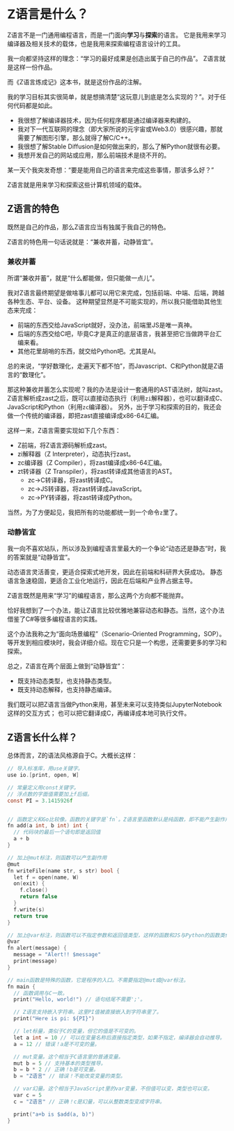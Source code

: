 # Z语言是什么？

Z语言不是一门通用编程语言，而是一门面向**学习**与**探索**的语言。
它是我用来学习编译器及相关技术的载体，也是我用来探索编程语言设计的工具。

我一向都坚持这样的理念：“学习的最好成果是创造出属于自己的作品”。
Z语言就是这样一份作品。

而《Z语言炼成记》这本书，就是这份作品的注解。

我的学习目标其实很简单，就是想搞清楚“这玩意儿到底是怎么实现的？”。对于任何代码都是如此。

- 我很想了解编译器技术，因为任何程序都是通过编译器来构建的。
- 我对下一代互联网的理念（即大家所说的元宇宙或Web3.0）很感兴趣，那就需要了解图形引擎，那么就得了解C/C++。
- 我很想了解Stable Diffusion是如何做出来的，那么了解Python就很有必要。
- 我想开发自己的网站或应用，那么前端技术是绕不开的。

某一天个我突发奇想：“要是能用自己的语言来完成这些事情，那该多么好？”

Z语言就是用来学习和探索这些计算机领域的载体。

## Z语言的特色

既然是自己的作品，那么Z语言应当有独属于我自己的特色。

Z语言的特色用一句话说就是：“兼收并蓄，动静皆宜”。

### 兼收并蓄

所谓“兼收并蓄”，就是“什么都能做，但只能做一点儿”。


我对Z语言最终期望是做啥事儿都可以用它来完成，包括前端、中端、后端，跨越各种生态、平台、设备。
这种期望显然是不可能实现的，所以我只能借助其他生态来完成：

- 前端的东西交给JavaScript就好，没办法，前端里JS是唯一真神。
- 后端的东西交给C吧，毕竟C才是真正的底层语言，我甚至把它当做跨平台汇编来看。
- 其他花里胡哨的东西，就交给Python吧。尤其是AI。

总的来说，“学好数理化，走遍天下都不怕”，而Javascript、C和Python就是Z语言的“数理化”。

那这种兼收并蓄怎么实现呢？我的办法是设计一套通用的AST语法树，就叫zast。
Z语言解析成zast之后，既可以直接动态执行（利用`zi`解释器），也可以翻译成C、JavaScript和Python（利用`zc`编译器）。
另外，出于学习和探索的目的，我还会做一个传统的编译器，即把zast直接编译成x86-64汇编。

这样一来，Z语言需要实现如下几个东西：

- Z前端，将Z语言源码解析成zast。
- zi解释器（Z Interpreter），动态执行zast。
- zc编译器（Z Compiler），将zast编译成x86-64汇编。
- zt转译器（Z Transpiler），将zast转译成其他语言的AST。
    - zc->C转译器，将zast转译成C。
    - zc->JS转译器，将zast转译成JavaScript。
    - zc->PY转译器，将zast转译成Python。

当然，为了方便起见，我把所有的功能都统一到一个命令`z`里了。

### 动静皆宜

我一向不喜欢站队，所以涉及到编程语言里最大的一个争论“动态还是静态”时，我的答案就是“动静皆宜”。

动态语言灵活善变，更适合探索式地开发，因此在前端和科研界大获成功。
静态语言急速稳固，更适合工业化地运行，因此在后端和产业界占据主导。

Z语言既然是用来“学习”的编程语言，那么这两个方向都不能抛弃。

恰好我想到了一个办法，能让Z语言比较优雅地兼容动态和静态。当然，这个办法借鉴了C#等很多编程语言的实践。

这个办法我称之为“面向场景编程”（Scenario-Oriented Programming，SOP）。
等开发到相应模块时，我会详细介绍。现在它只是一个构思，还需要更多的学习和探索。

总之，Z语言在两个层面上做到“动静皆宜”：

- 既支持动态类型，也支持静态类型。
- 既支持动态解释，也支持静态编译。

我们既可以把Z语言当做Python来用，甚至未来可以支持类似JupyterNotebook这样的交互方式；
也可以把它翻译成C，再编译成本地可执行文件。

## Z语言长什么样？

总体而言，Z的语法风格源自于C。大概长这样：

```c
// 导入标准库，用use关键字。
use io.[print, open, W]

// 常量定义用const关键字。
// 浮点数的字面值需要加上f后缀。
const PI = 3.1415926f


// 函数定义和Go比较像。函数的关键字是`fn`。Z语言里函数默认是纯函数，即不能产生副作用。
fn add(a int, b int) int {
  // 代码块的最后一个语句即是返回值
  a + b
}

// 加上@mut标注，则函数可以产生副作用
@mut
fn writeFile(name str, s str) bool {
  let f = open(name, W) 
  on(exit) {
    f.close()
    return false
  }
  f.write(s)
  return true
}

// 加上@var标注，则函数可以不指定参数和返回值类型，这样的函数和JS与Python的函数类似。
@var
fn alert(message) {
  message = "Alert!! $message"
  print(message)
}

// main函数是特殊的函数，它是程序的入口。不需要指定@mut或@var标注。
fn main {
  // 函数调用与C一致。
  print("Hello, world!") // 语句结尾不需要';'。

  // Z语言支持嵌入字符串。这里PI值被直接嵌入到字符串里了。
  print("Here is pi: ${PI}")

  // let标量，类似于C的变量，但它的值是不可变的。
  let a int = 10 // 可以在变量名称后直接指定类型，如果不指定，编译器会自动推导。
  a = 12 // 错误！a是不可变的量。

  // mut变量。这个相当于C语言里的普通变量。
  mut b = 5 // 支持基本的类型推导。
  b = b * 2 // 正确！b是可变量。
  b = "Z语言" // 错误！不能改变变量的类型。

  // var幻量。这个相当于JavaScript里的var变量，不但值可以变，类型也可以变。
  var c = 5
  c = "Z语言" // 正确！c是幻量，可以从整数类型变成字符串。

  print("a+b is $add(a, b)")
}
```